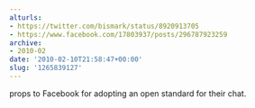 ```yaml
---
alturls:
- https://twitter.com/bismark/status/8920913705
- https://www.facebook.com/17803937/posts/296787923259
archive:
- 2010-02
date: '2010-02-10T21:58:47+00:00'
slug: '1265839127'
---
```


props to Facebook for adopting an open standard for their chat.

